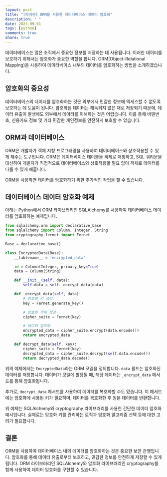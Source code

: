 ```yaml
---
layout: post
title: "[파이썬] ORM을 사용한 데이터베이스 데이터 암호화"
description: " "
date: 2023-09-01
tags: [python]
comments: true
share: true
---
```


데이터베이스는 많은 조직에서 중요한 정보를 저장하는 데 사용됩니다. 이러한 데이터를 보호하기 위해서는 암호화가 중요한 역할을 합니다. ORM(Object-Relational Mapping)을 사용하여 데이터베이스 내부의 데이터를 암호화하는 방법을 소개하겠습니다.

## 암호화의 중요성

데이터베이스의 데이터를 암호화하는 것은 외부에서 민감한 정보에 액세스할 수 없도록 보호하는 데 도움이 됩니다. 암호화된 데이터는 해독되지 않은 채로 저장되기 때문에, 데이터 유출이 발생해도 외부에서 데이터를 이해하는 것은 어렵습니다. 이를 통해 비밀번호, 신용카드 정보 및 기타 민감한 개인정보를 안전하게 보호할 수 있습니다.

## ORM과 데이터베이스

ORM은 개발자가 객체 지향 프로그래밍을 사용하여 데이터베이스와 상호작용할 수 있게 해주는 도구입니다. ORM은 데이터베이스 테이블을 객체로 매핑하고, SQL 쿼리문을 대신하여 개발자가 직접적으로 데이터베이스와 상호작용할 필요 없이 객체로 데이터를 다룰 수 있게 해줍니다.

ORM을 사용하면 데이터를 암호화하기 위한 추가적인 작업을 할 수 있습니다.

## 데이터베이스 데이터 암호화 예제

아래는 Python에서 ORM 라이브러리인 SQLAlchemy를 사용하여 데이터베이스 데이터를 암호화하는 예제입니다.

```python
from sqlalchemy.orm import declarative_base
from sqlalchemy import Column, Integer, String
from cryptography.fernet import Fernet

Base = declarative_base()

class EncryptedData(Base):
    __tablename__ = 'encrypted_data'

    id = Column(Integer, primary_key=True)
    data = Column(String)

    def __init__(self, data):
        self.data = self._encrypt_data(data)

    def _encrypt_data(self, data):
        # 암호화 키 생성
        key = Fernet.generate_key()

        # 암호화 객체 생성
        cipher_suite = Fernet(key)

        # 데이터 암호화
        encrypted_data = cipher_suite.encrypt(data.encode())
        return encrypted_data

    def decrypt_data(self, key):
        cipher_suite = Fernet(key)
        decrypted_data = cipher_suite.decrypt(self.data.encode())
        return decrypted_data.decode()
```

위의 예제에서는 `EncryptedData`라는 ORM 모델을 정의합니다. `data` 필드는 암호화된 데이터를 저장합니다. 데이터가 모델에 할당될 때, 해당 데이터는 `_encrypt_data` 메서드를 통해 암호화됩니다.

추가로, `decrypt_data` 메서드를 사용하여 데이터를 복호화할 수도 있습니다. 이 메서드에는 암호화에 사용된 키가 필요하며, 데이터를 복호화한 후 원본 데이터를 반환합니다.

위 예제는 SQLAlchemy와 cryptography 라이브러리를 사용한 간단한 데이터 암호화 예시입니다. 실제로는 암호화 키를 관리하는 로직과 암호화 알고리즘 선택 등에 대한 고려가 필요합니다.

## 결론

ORM을 사용하여 데이터베이스 내의 데이터를 암호화하는 것은 중요한 보안 관행입니다. 암호화를 통해 데이터 유출로부터 보호하고, 민감한 정보를 안전하게 저장할 수 있게 됩니다. ORM 라이브러리인 SQLAlchemy와 암호화 라이브러리인 cryptography를 함께 사용하여 데이터 암호화를 구현할 수 있습니다.